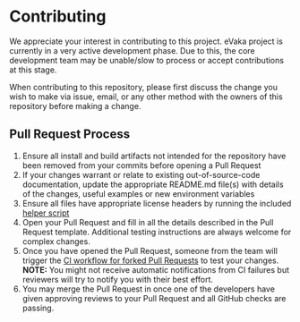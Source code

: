 <!--
SPDX-FileCopyrightText: 2017-2021 City of Espoo

SPDX-License-Identifier: LGPL-2.1-or-later
-->

# Contributing

We appreciate your interest in contributing to this project.
eVaka project is currently in a very active development phase. Due to this,
the core development team may be unable/slow to process or accept contributions
at this stage.

When contributing to this repository, please first discuss the change you wish
to make via issue, email, or any other method with the owners of this repository
before making a change.

## Pull Request Process

1. Ensure all install and build artifacts not intended for the repository have
    been removed from your commits before opening a Pull Request
1. If your changes warrant or relate to existing out-of-source-code
    documentation, update the appropriate README.md file(s) with details of
    the changes, useful examples or new environment variables
1. Ensure all files have appropriate license headers by running the included
    [helper script](./README.md#Automatically-add-licensing-headers)
1. Open your Pull Request and fill in all the details described in the Pull
    Request template. Additional testing instructions are always welcome for
    complex changes.
1. Once you have opened the Pull Request, someone from the team will trigger
    the [CI workflow for forked Pull Requests](./README.md#Running-CI-for-forked-Pull-Requests)
    to test your changes.
    **NOTE:** You might not receive automatic notifications from CI failures
    but reviewers will try to notify you with their best effort.
1. You may merge the Pull Request in once one of the developers have given
    approving reviews to your Pull Request and all GitHub checks are passing.
